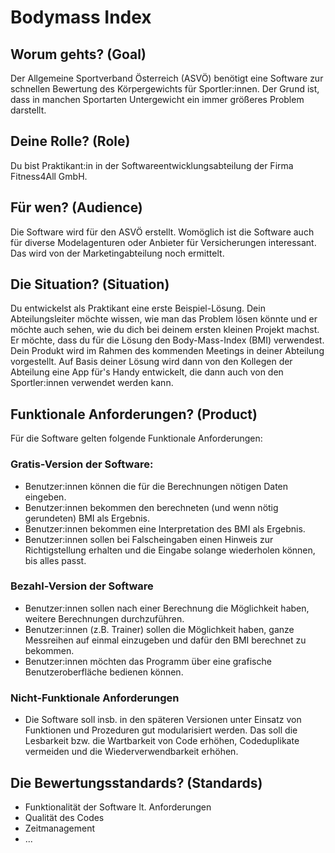 # Bodymass Index
## Worum gehts? (Goal)
Der Allgemeine Sportverband Österreich (ASVÖ) benötigt eine Software zur schnellen Bewertung des Körpergewichts für Sportler:innen. Der Grund ist, dass in manchen Sportarten Untergewicht ein immer größeres Problem darstellt.
## Deine Rolle? (Role)
Du bist Praktikant:in in der Softwareentwicklungsabteilung der Firma Fitness4All GmbH.
## Für wen? (Audience)
Die Software wird für den ASVÖ erstellt. Womöglich ist die Software auch für diverse Modelagenturen oder Anbieter für Versicherungen interessant. Das wird von der Marketingabteilung noch ermittelt.
## Die Situation? (Situation)
Du entwickelst als Praktikant eine erste Beispiel-Lösung. Dein Abteilungsleiter möchte wissen, wie man das Problem lösen könnte und er möchte auch sehen, wie du dich bei deinem ersten kleinen Projekt machst. 
Er möchte, dass du für die Lösung den Body-Mass-Index (BMI) verwendest.
Dein Produkt wird im Rahmen des kommenden Meetings in deiner Abteilung vorgestellt. Auf Basis deiner Lösung wird dann von den Kollegen der Abteilung eine App für's Handy entwickelt, die dann auch von den Sportler:innen verwendet werden kann.
## Funktionale Anforderungen? (Product)
Für die Software gelten folgende Funktionale Anforderungen:
### Gratis-Version der Software:
- Benutzer:innen können die für die Berechnungen nötigen Daten eingeben.
- Benutzer:innen bekommen den berechneten (und wenn nötig gerundeten) BMI als Ergebnis.
- Benutzer:innen bekommen eine Interpretation des BMI als Ergebnis.
- Benutzer:innen sollen bei Falscheingaben einen Hinweis zur Richtigstellung erhalten und die Eingabe solange wiederholen können, bis alles passt.
### Bezahl-Version der Software
- Benutzer:innen sollen nach einer Berechnung die Möglichkeit haben, weitere Berechnungen durchzuführen.
- Benutzer:innen (z.B. Trainer) sollen die Möglichkeit haben, ganze Messreihen auf einmal einzugeben und dafür den BMI berechnet zu bekommen.
- Benutzer:innen möchten das Programm über eine grafische Benutzeroberfläche bedienen können.
### Nicht-Funktionale Anforderungen
- Die Software soll insb. in den späteren Versionen unter Einsatz von Funktionen und Prozeduren gut modularisiert werden. Das soll die Lesbarkeit bzw. die Wartbarkeit von Code erhöhen, Codeduplikate vermeiden und die Wiederverwendbarkeit erhöhen.
## Die Bewertungsstandards? (Standards)
- Funktionalität der Software lt. Anforderungen
- Qualität des Codes
- Zeitmanagement
- ...